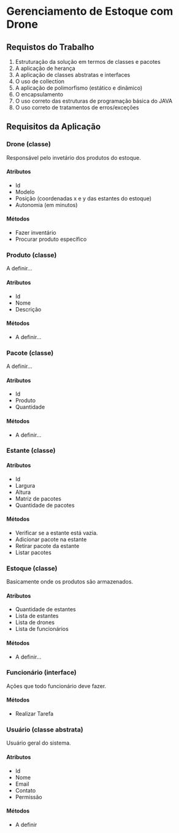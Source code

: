 # Gerenciamento de Estoque com Drone

## Requistos do Trabalho

1. Estruturação da solução em termos de classes e pacotes
2. A aplicação de herança
3. A aplicação de classes abstratas e interfaces
4. O uso de collection
5. A aplicação de polimorfismo (estático e dinâmico)
6. O encapsulamento
7. O uso correto das estruturas de programação básica do JAVA
8. O uso correto de tratamentos de erros/exceções

## Requisitos da Aplicação

### Drone (classe)

Responsável pelo invetário dos produtos do estoque.

#### Atributos

- Id
- Modelo
- Posição (coordenadas x e y das estantes do estoque)
- Autonomia (em minutos)

#### Métodos

- Fazer inventário
- Procurar produto específico

### Produto (classe)

A definir...

#### Atributos
- Id
- Nome
- Descrição

#### Métodos

- A definir...

### Pacote (classe)

A definir...

#### Atributos

- Id
- Produto
- Quantidade

#### Métodos

- A definir...


### Estante (classe)

#### Atributos

- Id
- Largura
- Altura
- Matriz de pacotes
- Quantidade de pacotes

#### Métodos

- Verificar se a estante está vazia.
- Adicionar pacote na estante
- Retirar pacote da estante
- Listar pacotes

### Estoque (classe)

Basicamente onde os produtos são armazenados.

#### Atributos

- Quantidade de estantes
- Lista de estantes
- Lista de drones
- Lista de funcionários

#### Métodos

- A definir...


### Funcionário (interface)

Ações que todo funcionário deve fazer.

#### Métodos

- Realizar Tarefa



### Usuário (classe abstrata)

Usuário geral do sistema.

#### Atributos

- Id
- Nome
- Email
- Contato
- Permissão

#### Métodos

- A definir


